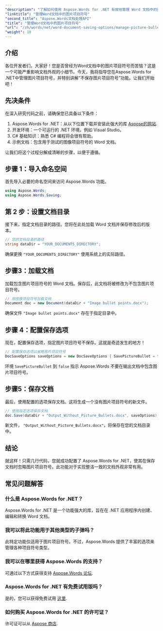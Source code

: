 ```yaml
---
"description": "了解如何使用 Aspose.Words for .NET 有效地管理 Word 文档中的图片项目符号。本指南将指导您完成设置环境、配置保存选项的步骤。"
"linktitle": "管理Word文档中的图片项目符号"
"second_title": "Aspose.Words文档处理API"
"title": "管理Word文档中的图片项目符号"
"url": "/zh/words/net/word-document-saving-options/manage-picture-bullet/"
"weight": 10
---
```


## 介绍

各位开发者们，大家好！您是否曾经为Word文档中的图片项目符号而苦恼？这是一个可能严重影响文档外观的小细节。今天，我将指导您在Aspose.Words for .NET中管理图片项目符号，并特别讲解“不保存图片项目符号”功能。让我们开始吧！

## 先决条件

在深入研究代码之前，请确保您已具备以下条件：

1. Aspose.Words for .NET：从以下位置下载并安装此强大的库 [Aspose的网站](https://releases。aspose.com/words/net/).
2. 开发环境：一个可运行的 .NET 环境，例如 Visual Studio。
3. C# 基础知识：熟悉 C# 编程将会很有帮助。
4. 示例文档：包含用于测试的图像项目符号的 Word 文档。

让我们将这个过程分解成清晰的步骤，以便于遵循。

## 步骤 1：导入命名空间

首先导入必要的命名空间来访问 Aspose.Words 功能。

```csharp
using Aspose.Words;
using Aspose.Words.Saving;
```

## 第 2 步：设置文档目录

接下来，指定文档目录的路径。您将在此处加载 Word 文档并保存修改后的版本。

```csharp
// 您的文档目录的路径
string dataDir = "YOUR_DOCUMENTS_DIRECTORY";
```

确保更换 `"YOUR_DOCUMENTS_DIRECTORY"` 使用系统上的实际路径。

## 步骤3：加载文档

加载包含图片项目符号的 Word 文档。保存后，此文档将被修改为不包含图片项目符号。

```csharp
// 用图像项目符号加载文档
Document doc = new Document(dataDir + "Image bullet points.docx");
```

确保文件 `"Image bullet points.docx"` 存在于指定目录中。

## 步骤 4：配置保存选项

现在，配置保存选项，指定图片项目符号不保存。这就是奇迹发生的地方！

```csharp
// 配置保存选项以省略图片项目符号
DocSaveOptions saveOptions = new DocSaveOptions { SavePictureBullet = false };
```

环境 `SavePictureBullet` 到 `false` 指示 Aspose.Words 不要在输出文档中包含图片项目符号。

## 步骤5：保存文档

最后，使用配置的选项保存文档。这将生成一个没有图片项目符号的新文件。

```csharp
// 使用指定选项保存文档
doc.Save(dataDir + "Output_Without_Picture_Bullets.docx", saveOptions);
```

新文件， `"Output_Without_Picture_Bullets.docx"`，将保存在您的文档目录中。

## 结论

就这样！只需几行代码，您就成功配置了 Aspose.Words for .NET，使其在保存文档时忽略图片项目符号。此功能对于实现整洁一致的文档外观非常有用。

## 常见问题解答

### 什么是 Aspose.Words for .NET？
Aspose.Words for .NET 是一个功能强大的库，旨在在 .NET 应用程序内创建、编辑和转换 Word 文档。

### 我可以将此功能用于其他类型的子弹吗？
此特定功能仅适用于图片项目符号。不过，Aspose.Words 提供了丰富的选项来管理各种项目符号类型。

### 我可以在哪里获得 Aspose.Words 的支持？
可通过以下方式获得支持 [Aspose.Words 论坛](https://forum。aspose.com/c/words/8).

### Aspose.Words for .NET 有免费试用版吗？
是的，您可以获得免费试用 [这里](https://releases。aspose.com/).

### 如何购买 Aspose.Words for .NET 的许可证？
许可证可以从 [Aspose 商店](https://purchase。aspose.com/buy).